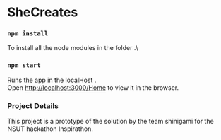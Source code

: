 # SheCreates

### `npm install`

To install all the node modules in the folder .\

### `npm start`

Runs the app in the localHost .\
Open [http://localhost:3000/Home](http://localhost:3000/Home) to view it in the browser.

### Project Details

This project is a prototype of the solution by the team shinigami for the NSUT hackathon Inspirathon.
